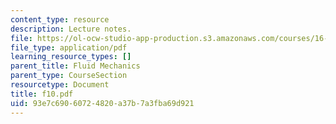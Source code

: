 ```yaml
---
content_type: resource
description: Lecture notes.
file: https://ol-ocw-studio-app-production.s3.amazonaws.com/courses/16-01-unified-engineering-i-ii-iii-iv-fall-2005-spring-2006/93e7c69060724820a37b7a3fba69d921_f10.pdf
file_type: application/pdf
learning_resource_types: []
parent_title: Fluid Mechanics
parent_type: CourseSection
resourcetype: Document
title: f10.pdf
uid: 93e7c690-6072-4820-a37b-7a3fba69d921
---
```

